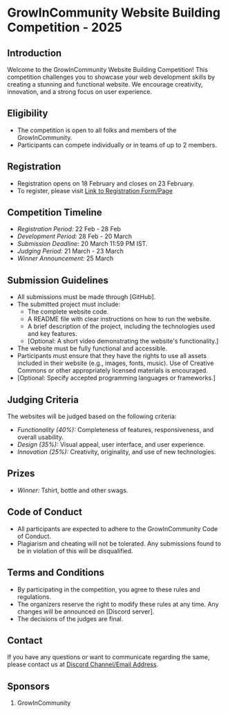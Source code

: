 # GrowInCommunity Website Building Competition - 2025

## Introduction

Welcome to the GrowInCommunity Website Building Competition! This competition challenges you to showcase your web development skills by creating a stunning and functional website.  We encourage creativity, innovation, and a strong focus on user experience.

## Eligibility

*   The competition is open to all folks and members of the GrowInCommunity.
*   Participants can compete individually or in teams of up to 2 members.

## Registration

*   Registration opens on 18 February and closes on 23 February.
*   To register, please visit [Link to Registration Form/Page](https://forms.gle/BVKjsNhp8gFoR4657)

## Competition Timeline

*   *Registration Period:* 22 Feb - 28 Feb
*   *Development Period:* 28 Feb - 20 March
*   *Submission Deadline:* 20 March 11:59 PM IST.
*   *Judging Period:* 21 March - 23 March
*   *Winner Announcement:* 25 March

## Submission Guidelines

*   All submissions must be made through [GitHub].
*   The submitted project must include:
    *   The complete website code.
    *   A README file with clear instructions on how to run the website.
    *   A brief description of the project, including the technologies used and key features.
    *   [Optional: A short video demonstrating the website's functionality.]
*   The website must be fully functional and accessible.
*   Participants must ensure that they have the rights to use all assets included in their website (e.g., images, fonts, music).  Use of Creative Commons or other appropriately licensed materials is encouraged.
*   [Optional: Specify accepted programming languages or frameworks.]

## Judging Criteria

The websites will be judged based on the following criteria:

*   *Functionality (40%):*  Completeness of features, responsiveness, and overall usability.
*   *Design (35%):*  Visual appeal, user interface, and user experience.
*   *Innovation (25%):*  Creativity, originality, and use of new technologies.

## Prizes

*   *Winner:* Tshirt, bottle and other swags.
  
## Code of Conduct

*   All participants are expected to adhere to the GrowInCommunity Code of Conduct.
*   Plagiarism and cheating will not be tolerated.  Any submissions found to be in violation of this will be disqualified.

## Terms and Conditions

*   By participating in the competition, you agree to these rules and regulations.
*   The organizers reserve the right to modify these rules at any time.  Any changes will be announced on [Discord server].
*   The decisions of the judges are final.

## Contact

If you have any questions or want to communicate regarding the same, please contact us at [Discord Channel/Email Address](https://discord.gg/DrkxHqTTaN).

## Sponsors
1. GrowInCommunity


